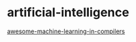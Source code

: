 # artificial-intelligence

[awesome-machine-learning-in-compilers](https://github.com/zwang4/awesome-machine-learning-in-compilers)
